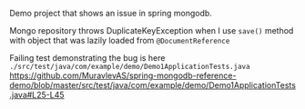 Demo project that shows an issue in spring mongodb.

Mongo repository throws DuplicateKeyException when I use `save()` method with object that was lazily loaded
from `@DocumentReference`

Failing test demonstrating the bug is here `./src/test/java/com/example/demo/Demo1ApplicationTests.java`
https://github.com/MuravlevAS/spring-mongodb-reference-demo/blob/master/src/test/java/com/example/demo/Demo1ApplicationTests.java#L25-L45
